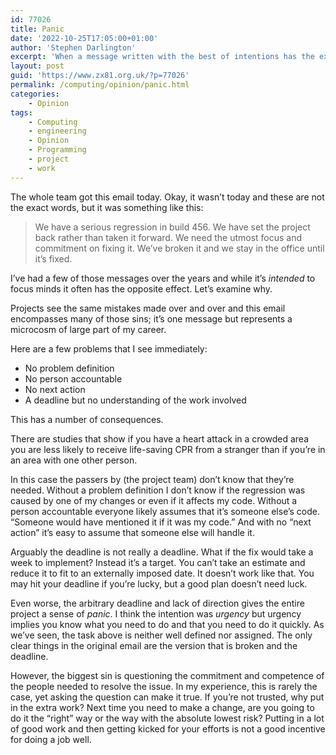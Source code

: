 ```yaml
---
id: 77026
title: Panic
date: '2022-10-25T17:05:00+01:00'
author: 'Stephen Darlington'
excerpt: 'When a message written with the best of intentions has the exact opposite effect.'
layout: post
guid: 'https://www.zx81.org.uk/?p=77026'
permalink: /computing/opinion/panic.html
categories:
    - Opinion
tags:
    - Computing
    - engineering
    - Opinion
    - Programming
    - project
    - work
---
```


<span style="font-size: revert;">The whole team got this email today. Okay, it wasn’t today and these are not the exact words, but it was something like this:</span>

> We have a serious regression in build 456. We have set the project back rather than taken it forward. We need the utmost focus and commitment on fixing it. We’ve broken it and we stay in the office until it’s fixed.

I’ve had a few of those messages over the years and while it’s *intended* to focus minds it often has the opposite effect. Let’s examine why.

Projects see the same mistakes made over and over and this email encompasses many of those sins; it’s one message but represents a microcosm of large part of my career.

Here are a few problems that I see immediately:

- No problem definition
- No person accountable
- No next action
- A deadline but no understanding of the work involved

This has a number of consequences.

There are studies that show if you have a heart attack in a crowded area you are less likely to receive life-saving CPR from a stranger than if you’re in an area with one other person.

In this case the passers by (the project team) don’t know that they’re needed. Without a problem definition I don’t know if the regression was caused by one of my changes or even if it affects my code. Without a person accountable everyone likely assumes that it’s someone else’s code. “Someone would have mentioned it if it was my code.” And with no “next action” it’s easy to assume that someone else will handle it.

Arguably the deadline is not really a deadline. What if the fix would take a week to implement? Instead it’s a target. You can’t take an estimate and reduce it to fit to an externally imposed date. It doesn’t work like that. You may hit your deadline if you’re lucky, but a good plan doesn’t need luck.

Even worse, the arbitrary deadline and lack of direction gives the entire project a sense of *panic*. I think the intention was *urgency* but urgency implies you know what you need to do and that you need to do it quickly. As we’ve seen, the task above is neither well defined nor assigned. The only clear things in the original email are the version that is broken and the deadline.

However, the biggest sin is questioning the commitment and competence of the people needed to resolve the issue. In my experience, this is rarely the case, yet asking the question can make it true. If you’re not trusted, why put in the extra work? Next time you need to make a change, are you going to do it the “right” way or the way with the absolute lowest risk? Putting in a lot of good work and then getting kicked for your efforts is not a good incentive for doing a job well.
